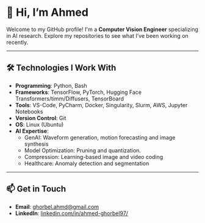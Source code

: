 # 👋 Hi, I’m Ahmed

Welcome to my GitHub profile! I'm a **Computer Vision Engineer** specializing in AI research. Explore my repositories to see what I’ve been working on recently.

---

## 🛠️ **Technologies I Work With**
- **Programming**: Python, Bash
- **Frameworks**: TensorFlow, PyTorch, Hugging Face Transformers/timm/Diffusers, TensorBoard
- **Tools**: VS-Code, PyCharm, Docker, Singularity, Slurm, AWS, Jupyter Notebooks
- **Version Control**: Git
- **OS**: Linux (Ubuntu)
- **AI Expertise**:
  - GenAI: Waveform generation, motion forecasting and image synthesis
  - Model Optimization: Pruning and quantization.
  - Compression: Learning-based image and video coding
  - Healthcare: Anomaly detection and segmentation

---

## 📫 **Get in Touch**
- **Email**: [ghorbel.ahmd@gmail.com](mailto:ghorbel.ahmd@gmail.com)
- **LinkedIn**: [linkedin.com/in/ahmed-ghorbel97/](#)
